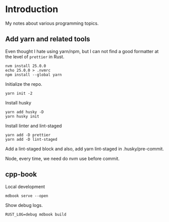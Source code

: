 # Introduction

My notes about various programming topics.

## Add yarn and related tools

Even thought I hate using yarn/npm, but I can not find a good formatter at the
level of `prettier` in Rust.

```
nvm install 25.0.0
echo 25.0.0 > .nvmrc
npm install --global yarn
```

Initialize the repo.

```
yarn init -2
```

Install husky

```
yarn add husky -D
yarn husky init
```

Install linter and lint-staged

```
yarn add -D prettier
yarn add -D lint-staged
```

Add a lint-staged block and also, add yarn lint-staged in .husky/pre-commit.

Node, every time, we need do nvm use before commit.

## cpp-book

Local development

```
mdbook serve --open
```

Show debug logs.

```
RUST_LOG=debug mdbook build
```

